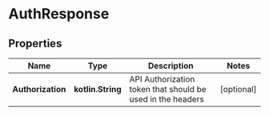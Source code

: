 
# AuthResponse

## Properties
Name | Type | Description | Notes
------------ | ------------- | ------------- | -------------
**Authorization** | **kotlin.String** | API Authorization token that should be used in the headers |  [optional]



